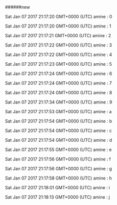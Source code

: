 ######new

Sat Jan 07 2017 21:17:20 GMT+0000 (UTC) amine : 0

Sat Jan 07 2017 21:17:20 GMT+0000 (UTC) amine : 1

Sat Jan 07 2017 21:17:21 GMT+0000 (UTC) amine : 2

Sat Jan 07 2017 21:17:22 GMT+0000 (UTC) amine : 3

Sat Jan 07 2017 21:17:22 GMT+0000 (UTC) amine : 4

Sat Jan 07 2017 21:17:23 GMT+0000 (UTC) amine : 5

Sat Jan 07 2017 21:17:24 GMT+0000 (UTC) amine : 6

Sat Jan 07 2017 21:17:24 GMT+0000 (UTC) amine : 7

Sat Jan 07 2017 21:17:24 GMT+0000 (UTC) amine : 8

Sat Jan 07 2017 21:17:34 GMT+0000 (UTC) amine : 9

Sat Jan 07 2017 21:17:53 GMT+0000 (UTC) amine : a

Sat Jan 07 2017 21:17:54 GMT+0000 (UTC) amine : b

Sat Jan 07 2017 21:17:54 GMT+0000 (UTC) amine : c

Sat Jan 07 2017 21:17:54 GMT+0000 (UTC) amine : d

Sat Jan 07 2017 21:17:55 GMT+0000 (UTC) amine : e

Sat Jan 07 2017 21:17:56 GMT+0000 (UTC) amine : f

Sat Jan 07 2017 21:17:56 GMT+0000 (UTC) amine : g

Sat Jan 07 2017 21:17:58 GMT+0000 (UTC) amine : h

Sat Jan 07 2017 21:18:01 GMT+0000 (UTC) amine : i

Sat Jan 07 2017 21:18:13 GMT+0000 (UTC) amine : j

